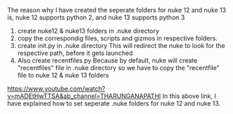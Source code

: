 The reason why I have created the seperate folders for nuke 12 and nuke 13 is, 
nuke 12 supports python 2, and nuke 13 supports python 3


1. create nuke12 & nuke13 folders in .nuke directory
2. copy the correspondig files, scripts and gizmos in respective folders. 
3. create init.py in .nuke directory
      This will redirect the nuke to look for the respective path, before it gets launched
4. Also create recentfiles.py
      Because by default, nuke will create "recentfiles" file in .nuke directory
      so we have to copy the "recentfile" file to nuke 12 & nuke 13 folders




https://www.youtube.com/watch?v=mADEtHwTTSA&ab_channel=THARUNGANAPATHI
In this above link, I have explained how to set seperate .nuke folders for nuke 12 and nuke 13.




